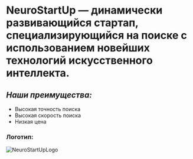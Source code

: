 
# **NeuroStartUp** — динамически развивающийся стартап, специализирующийся на поиске с использованием новейших технологий искусственного интеллекта.

## *Наши преимущества:*
* Высокая точность поиска
* Высокая скорость поиска
* Низкая цена

### Логотип:

![NeuroStartUpLogo](https://camo.githubusercontent.com/ace14ee894d150192a7b05b12410738aa65528da742bbce69315a5f441320ea7/68747470733a2f2f692e696d6775722e636f6d2f495a4f525769492e706e67)
